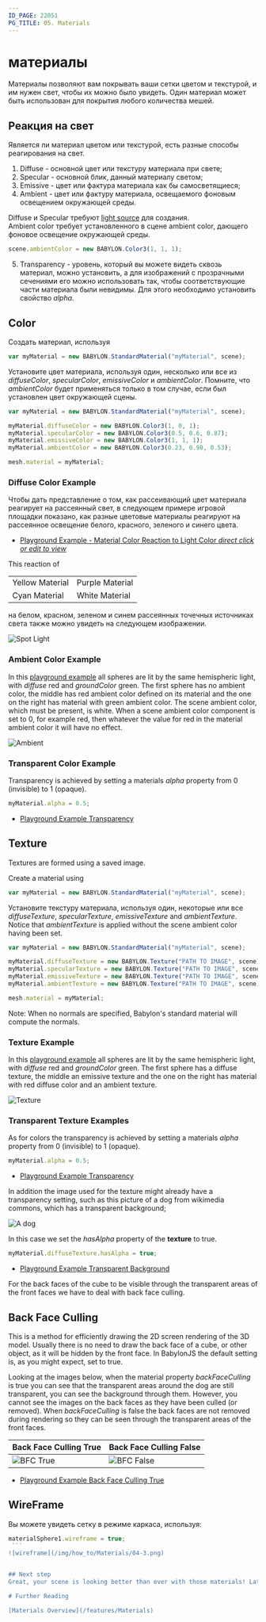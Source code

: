 ```yaml
---
ID_PAGE: 22051
PG_TITLE: 05. Materials
---
```


# материалы
Материалы позволяют вам покрывать ваши сетки цветом и текстурой, и им нужен свет, чтобы их можно было увидеть. Один материал может быть использован для покрытия любого количества мешей.


## Реакция на свет
Является ли материал цветом или текстурой, есть разные способы реагирования на свет.

1. Diffuse - основной цвет или текстуру материала при свете;
2. Specular - основной блик, данный материалу светом;
3. Emissive - цвет или фактура материала как бы самосветящиеся;
4. Ambient - цвет или фактуру материала, освещаемого фоновым освещением окружающей среды.

Diffuse и Specular требуют [light source](/features/Lights) для создания.  
Ambient color требует установленного в сцене ambient color, дающего фоновое освещение окружающей среды.
```javascript
scene.ambientColor = new BABYLON.Color3(1, 1, 1);
```

5. Transparency - уровень, который вы можете видеть сквозь материал, можно установить, а для изображений с прозрачными сечениями его можно использовать так, чтобы соответствующие части материала были невидимы. Для этого необходимо установить свойство _alpha_.


## Color
Создать материал, используя

```javascript
var myMaterial = new BABYLON.StandardMaterial("myMaterial", scene);
```
Установите цвет материала, используя один, несколько или все из _diffuseColor_, _specularColor_, _emissiveColor_ и _ambientColor_. Помните, что _ambientColor_ будет применяться только в том случае, если был установлен цвет окружающей сцены.

```javascript
var myMaterial = new BABYLON.StandardMaterial("myMaterial", scene);

myMaterial.diffuseColor = new BABYLON.Color3(1, 0, 1);
myMaterial.specularColor = new BABYLON.Color3(0.5, 0.6, 0.87);
myMaterial.emissiveColor = new BABYLON.Color3(1, 1, 1);
myMaterial.ambientColor = new BABYLON.Color3(0.23, 0.98, 0.53);

mesh.material = myMaterial;
```
### Diffuse Color Example
Чтобы дать представление о том, как рассеивающий цвет материала реагирует на рассеянный свет, в следующем примере игровой площадки показано, как разные цветовые материалы реагируют на рассеянное освещение белого, красного, зеленого и синего цвета.

* [Playground Example - Material Color Reaction to Light Color _direct click or edit to view_](http://www.babylonjs-playground.com/#20OAV9#325)  

This reaction of 

|     |     |
|----|----|
| Yellow Material |  Purple Material |
| Cyan Material | White Material |

на белом, красном, зеленом и синем рассеянных точечных источниках света также можно увидеть на следующем изображении.

![ Spot Light](/img/how_to/Materials/spots1.png)

### Ambient Color Example
In this [playground example](http://www.babylonjs-playground.com/#20OAV9#14) all spheres are lit by the same hemispheric light, with _diffuse_ red and _groundColor_ green. 
The first sphere has no ambient color, the middle has red ambient color defined on its material and the one on the right 
has material with green ambient color. The scene ambient color, which must be present, is white. When a scene ambient color component is set to 0, for example red, then whatever the value for red in the material 
ambient color it will have no effect. 

![Ambient](/img/how_to/Materials/ambient1.png)

### Transparent Color Example
Transparency is achieved by setting a materials _alpha_ property from 0 (invisible) to 1 (opaque).
```javascript
myMaterial.alpha = 0.5;
```
* [Playground Example Transparency](http://www.babylonjs-playground.com/#20OAV9#16)

## Texture
Textures are formed using a saved image.

Create a material using

```javascript
var myMaterial = new BABYLON.StandardMaterial("myMaterial", scene);
```
Установите текстуру материала, используя один, некоторые или все _diffuseTexture_, _specularTexture_, _emissiveTexture_ and _ambientTexture_. 
Notice that _ambientTexture_ is applied without the scene ambient color having been set.

```javascript
var myMaterial = new BABYLON.StandardMaterial("myMaterial", scene);

myMaterial.diffuseTexture = new BABYLON.Texture("PATH TO IMAGE", scene);
myMaterial.specularTexture = new BABYLON.Texture("PATH TO IMAGE", scene);
myMaterial.emissiveTexture = new BABYLON.Texture("PATH TO IMAGE", scene);
myMaterial.ambientTexture = new BABYLON.Texture("PATH TO IMAGE", scene);

mesh.material = myMaterial;
```
Note: When no normals are specified, Babylon's standard material will compute the normals.
### Texture Example
In this [playground example](http://www.babylonjs-playground.com/#20OAV9#15) all spheres are lit by the same hemispheric light, with _diffuse_ red and _groundColor_ green. 
The first sphere has a diffuse texture, the middle an emissive texture and the one on the right 
has material with red diffuse color and an ambient texture.

![Texture](/img/how_to/Materials/texture1.png)

### Transparent Texture Examples
As for colors the transparency is achieved by setting a materials _alpha_ property from 0 (invisible) to 1 (opaque).
```javascript
myMaterial.alpha = 0.5;
```
* [Playground Example Transparency](http://www.babylonjs-playground.com/#20OAV9#17)

In addition the image used for the texture might already have a transparency setting, such as this picture of a dog from wikimedia commons, 
which has a transparent background;

![A dog](/img/how_to/Materials/dog.png)

In this case we set the _hasAlpha_ property of the **texture** to true.
```javascript
myMaterial.diffuseTexture.hasAlpha = true;
```

* [Playground Example Transparent Background](http://www.babylonjs-playground.com/#YDO1F#18)

For the back faces of the cube to be visible through the transparent areas of the front faces we have to deal with back face culling.

## Back Face Culling
This is a method for efficiently drawing the 2D screen rendering of the 3D model. Usually there is no need to draw the back face of a cube, or other object, 
as it will be hidden by the front face. In BabylonJS the default setting is, as you might expect, set to true.

Looking at the images below, when the material property _backFaceCulling_ is true you can see that the transparent areas around the 
dog are still transparent, you can see the background through them. However, you cannot see the images on the back faces as they have been culled (or removed). 
When _backFaceCulling_ is false the back faces are not removed during rendering so they can be seen through the transparent areas of the front faces. 

| Back Face Culling True | Back Face Culling False |
|-----|--------|
| ![BFC True](/img/how_to/Materials/bfc2.png) | ![BFC False](/img/how_to/Materials/bfc1.png) |

* [Playground Example Back Face Culling True](http://www.babylonjs-playground.com/#YDO1F#20)

## WireFrame
Вы можете увидеть сетку в режиме каркаса, используя:
```javascript
materialSphere1.wireframe = true;
 ```
![wireframe](/img/how_to/Materials/04-3.png)


## Next step
Great, your scene is looking better than ever with those materials! Later we will see how to use advanced techniques with materials. But for now, we have to learn [**how to use cameras**](/babylon101/Cameras).

# Further Reading

[Materials Overview](/features/Materials)



